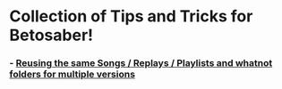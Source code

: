 # Collection of Tips and Tricks for Betosaber!

### - [Reusing the same Songs / Replays / Playlists and whatnot folders for multiple versions](SymlinkPoggers)